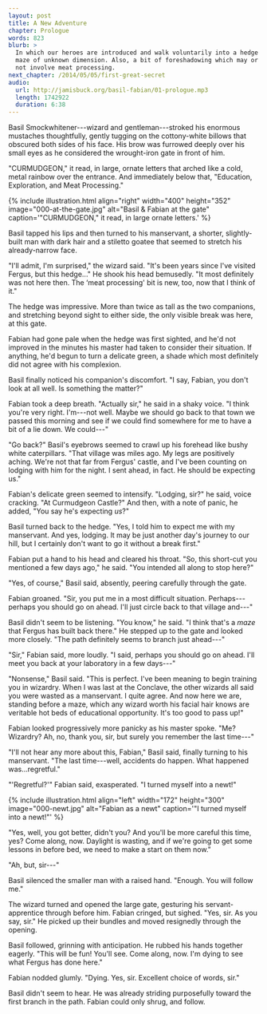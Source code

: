 ```yaml
---
layout: post
title: A New Adventure
chapter: Prologue
words: 823
blurb: >
  In which our heroes are introduced and walk voluntarily into a hedge
  maze of unknown dimension. Also, a bit of foreshadowing which may or may
  not involve meat processing.
next_chapter: /2014/05/05/first-great-secret
audio:
  url: http://jamisbuck.org/basil-fabian/01-prologue.mp3
  length: 1742922
  duration: 6:38
---
```


Basil Smockwhitener---wizard and gentleman---stroked his enormous mustaches thoughtfully, gently tugging on the cottony-white billows that obscured both sides of his face. His brow was furrowed deeply over his small eyes as he considered the wrought-iron gate in front of him.

"CURMUDGEON," it read, in large, ornate letters that arched like a cold, metal rainbow over the entrance. And immediately below that, "Education, Exploration, and Meat Processing."

{% include illustration.html align="right" width="400" height="352" image="000-at-the-gate.jpg" alt="Basil & Fabian at the gate" caption='"CURMUDGEON," it read, in large ornate letters.' %}

Basil tapped his lips and then turned to his manservant, a shorter, slightly-built man with dark hair and a stiletto goatee that seemed to stretch his already-narrow face.

"I'll admit, I'm surprised," the wizard said. "It's been years since I've visited Fergus, but this hedge..." He shook his head bemusedly. "It most definitely was not here then. The ‘meat processing' bit is new, too, now that I think of it."

The hedge was impressive. More than twice as tall as the two companions, and stretching beyond sight to either side, the only visible break was here, at this gate.

Fabian had gone pale when the hedge was first sighted, and he'd not improved in the minutes his master had taken to consider their situation. If anything, he'd begun to turn a delicate green, a shade which most definitely did not agree with his complexion.

Basil finally noticed his companion's discomfort. "I say, Fabian, you don't look at all well. Is something the matter?"

Fabian took a deep breath. "Actually sir," he said in a shaky voice. "I think you're very right. I'm---not well. Maybe we should go back to that town we passed this morning and see if we could find somewhere for me to have a bit of a lie down. We could---"

"Go back?" Basil's eyebrows seemed to crawl up his forehead like bushy white caterpillars. "That village was miles ago. My legs are positively aching. We're not that far from Fergus' castle, and I've been counting on lodging with him for the night. I sent ahead, in fact. He should be expecting us."

Fabian's delicate green seemed to intensify. "Lodging, sir?" he said, voice cracking. "At Curmudgeon Castle?" And then, with a note of panic, he added, "You say he's expecting *us*?"

Basil turned back to the hedge. "Yes, I told him to expect me with my manservant. And yes, lodging. It may be just another day's journey to our hill, but I certainly don't want to go it without a break first."

Fabian put a hand to his head and cleared his throat. "So, this short-cut you mentioned a few days ago," he said. "You intended all along to stop here?"

"Yes, of course," Basil said, absently, peering carefully through the gate.

Fabian groaned. "Sir, you put me in a most difficult situation. Perhaps---perhaps you should go on ahead. I'll just circle back to that village and---"

Basil didn't seem to be listening. "You know," he said. "I think that's a *maze* that Fergus has built back there." He stepped up to the gate and looked more closely. "The path definitely seems to branch just ahead---"

"Sir," Fabian said, more loudly. "I said, perhaps you should go on ahead. I'll meet you back at your laboratory in a few days---"

"Nonsense," Basil said. "This is perfect. I've been meaning to begin training you in wizardry. When I was last at the Conclave, the other wizards all said you were wasted as a manservant. I quite agree. And now here we are, standing before a maze, which any wizard worth his facial hair knows are veritable hot beds of educational opportunity. It's too good to pass up!"

Fabian looked progressively more panicky as his master spoke. "Me? Wizardry? Ah, no, thank you, sir, but surely you remember the last time---"

"I'll not hear any more about this, Fabian," Basil said, finally turning to his manservant. "The last time---well, accidents do happen. What happened was...regretful."

"'Regretful?'" Fabian said, exasperated. "I turned myself into a newt!"

{% include illustration.html align="left" width="172" height="300" image="000-newt.jpg" alt="Fabian as a newt" caption='"I turned myself into a newt!"' %}

"Yes, well, you got better, didn't you? And you'll be more careful this time, yes? Come along, now. Daylight is wasting, and if we're going to get some lessons in before bed, we need to make a start on them now."

"Ah, but, sir---"

Basil silenced the smaller man with a raised hand. "Enough. You will follow me."

The wizard turned and opened the large gate, gesturing his servant-apprentice through before him. Fabian cringed, but sighed. "Yes, sir. As you say, sir." He picked up their bundles and moved resignedly through the opening.

Basil followed, grinning with anticipation. He rubbed his hands together eagerly. "This will be fun! You'll see. Come along, now. I'm dying to see what Fergus has done here."

Fabian nodded glumly. "Dying. Yes, sir. Excellent choice of words, sir."

Basil didn't seem to hear. He was already striding purposefully toward the first branch in the path. Fabian could only shrug, and follow.
